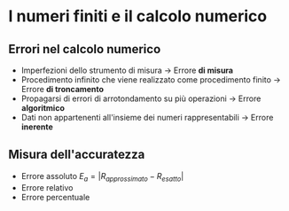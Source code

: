 # I numeri finiti e il calcolo numerico

## Errori nel calcolo numerico

- Imperfezioni dello strumento di misura -> Errore **di misura**
- Procedimento infinito che viene realizzato come procedimento finito -> Errore **di troncamento**
- Propagarsi di errori di arrotondamento su più operazioni -> Errore **algoritmico**
- Dati non appartenenti all'insieme dei numeri rappresentabili -> Errore **inerente**

## Misura dell'accuratezza

- Errore assoluto $E_a = | R_{approssimato} - R_{esatto} |$
- Errore relativo
- Errore percentuale